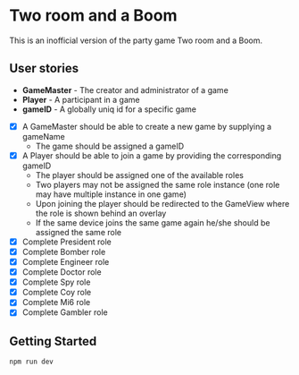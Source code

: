 # Two room and a Boom

This is an inofficial version of the party game Two room and a Boom.

## User stories

- **GameMaster** - The creator and administrator of a game
- **Player** - A participant in a game
- **gameID** - A globally uniq id for a specific game

* [x] A GameMaster should be able to create a new game by supplying a gameName
  - The game should be assigned a gameID
* [x] A Player should be able to join a game by providing the corresponding gameID
  - The player should be assigned one of the available roles
  - Two players may not be assigned the same role instance (one role may have multiple instance in one game)
  - Upon joining the player should be redirected to the GameView where the role is shown behind an overlay
  - If the same device joins the same game again he/she should be assigned the same role
* [x] Complete President role
* [x] Complete Bomber role
* [x] Complete Engineer role
* [x] Complete Doctor role
* [x] Complete Spy role
* [x] Complete Coy role
* [x] Complete Mi6 role
* [x] Complete Gambler role

## Getting Started

```bash
npm run dev
```
